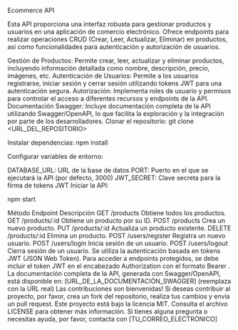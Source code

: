 
Ecommerce API

Esta API proporciona una interfaz robusta para gestionar productos y usuarios en una aplicación de comercio electrónico. Ofrece endpoints para realizar operaciones CRUD (Crear, Leer, Actualizar, Eliminar) en productos, así como funcionalidades para autenticación y autorización de usuarios.

Gestión de Productos: Permite crear, leer, actualizar y eliminar productos, incluyendo información detallada como nombre, descripción, precio, imágenes, etc.
Autenticación de Usuarios: Permite a los usuarios registrarse, iniciar sesión y cerrar sesión utilizando tokens JWT para una autenticación segura.
Autorización: Implementa roles de usuario y permisos para controlar el acceso a diferentes recursos y endpoints de la API.
Documentación Swagger: Incluye documentación completa de la API utilizando Swagger/OpenAPI, lo que facilita la exploración y la integración por parte de los desarrolladores.
Clonar el repositorio:
git clone <URL_DEL_REPOSITORIO>



Instalar dependencias:
npm install



Configurar variables de entorno:

DATABASE_URL: URL de la base de datos
PORT: Puerto en el que se ejecutará la API (por defecto, 3000)
JWT_SECRET: Clave secreta para la firma de tokens JWT
Iniciar la API:

npm start



Método	Endpoint	Descripción
GET	/products	Obtiene todos los productos.
GET	/products/:id	Obtiene un producto por su ID.
POST	/products	Crea un nuevo producto.
PUT	/products/:id	Actualiza un producto existente.
DELETE	/products/:id	Elimina un producto.
POST	/users/register	Registra un nuevo usuario.
POST	/users/login	Inicia sesión de un usuario.
POST	/users/logout	Cierra sesión de un usuario.
Se utiliza la autenticación basada en tokens JWT (JSON Web Token).
Para acceder a endpoints protegidos, se debe incluir el token JWT en el encabezado Authorization con el formato Bearer <token>.
La documentación completa de la API, generada con Swagger/OpenAPI, está disponible en: [URL_DE_LA_DOCUMENTACIÓN_SWAGGER] (reemplaza con la URL real)
Las contribuciones son bienvenidas! Si deseas contribuir al proyecto, por favor, crea un fork del repositorio, realiza tus cambios y envía un pull request.
Este proyecto está bajo la licencia MIT. Consulta el archivo LICENSE para obtener más información.
Si tienes alguna pregunta o necesitas ayuda, por favor, contacta con [TU_CORREO_ELECTRÓNICO]
